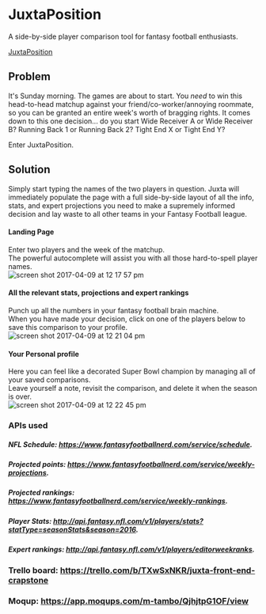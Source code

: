 # JuxtaPosition
A side-by-side player comparison tool for fantasy football enthusiasts.

[JuxtaPosition](http://m-tambo.com/juxta-position)

## Problem
It's Sunday morning. The games are about to start. You *need* to win this head-to-head matchup against your friend/co-worker/annoying roommate, so you can be granted an entire week's worth of bragging rights. It comes down to this one decision... do you start Wide Receiver A or Wide Receiver B? Running Back 1 or Running Back 2? Tight End X or Tight End Y?

Enter JuxtaPosition.

## Solution
Simply start typing the names of the two players in question. Juxta will immediately populate the page with a full side-by-side layout of all the info, stats, and expert projections you need to make a supremely informed decision and lay waste to all other teams in your Fantasy Football league.


#### Landing Page
Enter two players and the week of the matchup. </br>
The powerful autocomplete will assist you with all those hard-to-spell player names. </br>
![screen shot 2017-04-09 at 12 17 57 pm](https://cloud.githubusercontent.com/assets/23462252/24839454/15aa347c-1d20-11e7-94ab-9be415baa1d3.png)

#### All the relevant stats, projections and expert rankings
Punch up all the numbers in your fantasy football brain machine. </br>
When you have made your decision, click on one of the players below to save this comparison to your profile. </br>
![screen shot 2017-04-09 at 12 21 04 pm](https://cloud.githubusercontent.com/assets/23462252/24839486/dd2edbb0-1d20-11e7-86b0-3bc0af8a9c75.png)

#### Your Personal profile
Here you can feel like a decorated Super Bowl champion by managing all of your saved comparisons. </br>
Leave yourself a note, revisit the comparison, and delete it when the season is over. </br>
![screen shot 2017-04-09 at 12 22 45 pm](https://cloud.githubusercontent.com/assets/23462252/24839520/9fc1a630-1d21-11e7-990f-510e890931ee.png)


### APIs used
##### NFL Schedule: https://www.fantasyfootballnerd.com/service/schedule.
##### Projected points: https://www.fantasyfootballnerd.com/service/weekly-projections.
##### Projected rankings: https://www.fantasyfootballnerd.com/service/weekly-rankings.
##### Player Stats: http://api.fantasy.nfl.com/v1/players/stats?statType=seasonStats&season=2016.
##### Expert rankings: http://api.fantasy.nfl.com/v1/players/editorweekranks.


### Trello board: https://trello.com/b/TXwSxNKR/juxta-front-end-crapstone

### Moqup: https://app.moqups.com/m-tambo/QjhjtpG1OF/view
